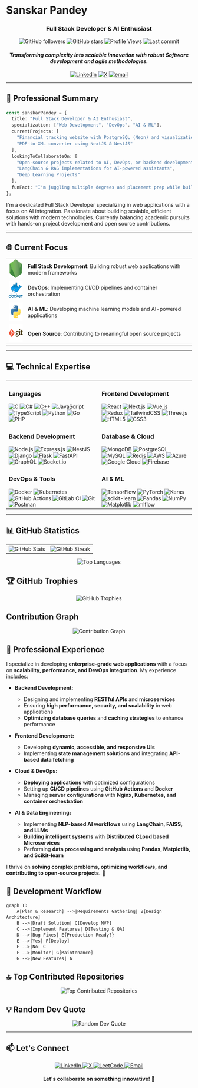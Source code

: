 # Sanskar Pandey

<div align="center">
  <h3>Full Stack Developer & AI Enthusiast</h3>
  
  <img src="https://img.shields.io/github/followers/sanskarpan?style=for-the-badge&logo=github&logoColor=white&labelColor=0366d6&color=0366d6" alt="GitHub followers" />
  <img src="https://img.shields.io/github/stars/sanskarpan?style=for-the-badge&logo=github&logoColor=white&labelColor=0366d6&color=0366d6" alt="GitHub stars" />
  <img src="https://komarev.com/ghpvc/?username=sanskarpan&style=for-the-badge&color=0366d6" alt="Profile Views" />
   <img src="https://img.shields.io/github/last-commit/sanskarpan/sanskarpan?style=for-the-badge&logo=github&logoColor=white&labelColor=0366d6&color=0366d6" alt="Last commit" />

</div>

<div align="center">
  <h4><i>Transforming complexity into scalable innovation with robust Software development and agile methodologies.</i></h4>
</div>

<div align="center">
  
  [![LinkedIn](https://img.shields.io/badge/LinkedIn-%230077B5.svg?logo=linkedin&logoColor=white)](https://linkedin.com/in/sanskarpandey2004) 
  [![X](https://img.shields.io/badge/X-black.svg?logo=X&logoColor=white)](https://x.com/sanskarpan) 
  [![email](https://img.shields.io/badge/Email-D14836?logo=gmail&logoColor=white)](mailto:sanskar.works.2004@gmail.com)
  <!-- [![Leetcode](https://img.shields.io/badge/LeetCode-000000?style=flat-square&logo=LeetCode&logoColor=#d16c06)](https://www.leetcode.com/sanskarpandey2004) -->
  
</div>

---

## 💫 Professional Summary

```typescript
const sanskarPandey = {
  title: "Full Stack Developer & AI Enthusiast",
  specialization: ["Web Development", "DevOps", "AI & ML"],
  currentProjects: [
    "Financial tracking website with PostgreSQL (Neon) and visualizations",
    "PDF-to-XML converter using NextJS & NestJS"
  ],
  lookingToCollaborateOn: [
    "Open-source projects related to AI, DevOps, or backend development",
    "LangChain & RAG implementations for AI-powered assistants",
    "Deep Learning Projects"
  ],
  funFact: "I'm juggling multiple degrees and placement prep while building full-stack projects 🚀"
};
```

I'm a dedicated Full Stack Developer specializing in web applications with a focus on AI integration. Passionate about building scalable, efficient solutions with modern technologies. Currently balancing academic pursuits with hands-on project development and open source contributions.

---

## 🌐 Current Focus

<div align="center">
  <table>
    <tr>
      <td align="center"><img height="50" src="https://raw.githubusercontent.com/github/explore/80688e429a7d4ef2fca1e82350fe8e3517d3494d/topics/nodejs/nodejs.png"></td>
      <td><b>Full Stack Development</b>: Building robust web applications with modern frameworks</td>
    </tr>
    <tr>
      <td align="center"><img height="50" src="https://raw.githubusercontent.com/github/explore/80688e429a7d4ef2fca1e82350fe8e3517d3494d/topics/docker/docker.png"></td>
      <td><b>DevOps</b>: Implementing CI/CD pipelines and container orchestration</td>
    </tr>
    <tr>
      <td align="center"><img height="50" src="https://raw.githubusercontent.com/github/explore/80688e429a7d4ef2fca1e82350fe8e3517d3494d/topics/python/python.png"></td>
      <td><b>AI & ML</b>: Developing machine learning models and AI-powered applications</td>
    </tr>
    <tr>
      <td align="center"><img height="50" src="https://raw.githubusercontent.com/github/explore/80688e429a7d4ef2fca1e82350fe8e3517d3494d/topics/git/git.png"></td>
      <td><b>Open Source</b>: Contributing to meaningful open source projects</td>
    </tr>
  </table>
</div>

---

## 💻 Technical Expertise

<table>
  <tr>
    <td valign="top" width="50%">
      <h3>Languages</h3>
      <img src="https://img.shields.io/badge/c-%2300599C.svg?style=for-the-badge&logo=c&logoColor=white" alt="C" />
      <img src="https://img.shields.io/badge/c%23-%23239120.svg?style=for-the-badge&logo=csharp&logoColor=white" alt="C#" />
      <img src="https://img.shields.io/badge/c++-%2300599C.svg?style=for-the-badge&logo=c%2B%2B&logoColor=white" alt="C++" />
      <img src="https://img.shields.io/badge/javascript-%23323330.svg?style=for-the-badge&logo=javascript&logoColor=%23F7DF1E" alt="JavaScript" />
      <img src="https://img.shields.io/badge/typescript-%23007ACC.svg?style=for-the-badge&logo=typescript&logoColor=white" alt="TypeScript" />
      <img src="https://img.shields.io/badge/python-3670A0?style=for-the-badge&logo=python&logoColor=ffdd54" alt="Python" />
      <img src="https://img.shields.io/badge/go-%2300ADD8.svg?style=for-the-badge&logo=go&logoColor=white" alt="Go" />
      <img src="https://img.shields.io/badge/php-%23777BB4.svg?style=for-the-badge&logo=php&logoColor=white" alt="PHP" />
    </td>
    <td valign="top" width="50%">
      <h3>Frontend Development</h3>
      <img src="https://img.shields.io/badge/react-%2320232a.svg?style=for-the-badge&logo=react&logoColor=%2361DAFB" alt="React" />
      <img src="https://img.shields.io/badge/Next-black?style=for-the-badge&logo=next.js&logoColor=white" alt="Next.js" />
      <img src="https://img.shields.io/badge/vue.js-%2335495e.svg?style=for-the-badge&logo=vuedotjs&logoColor=%234FC08D" alt="Vue.js" />
      <img src="https://img.shields.io/badge/redux-%23593d88.svg?style=for-the-badge&logo=redux&logoColor=white" alt="Redux" />
      <img src="https://img.shields.io/badge/tailwindcss-%2338B2AC.svg?style=for-the-badge&logo=tailwind-css&logoColor=white" alt="TailwindCSS" />
      <img src="https://img.shields.io/badge/threejs-black?style=for-the-badge&logo=three.js&logoColor=white" alt="Three.js" />
      <img src="https://img.shields.io/badge/html5-%23E34F26.svg?style=for-the-badge&logo=html5&logoColor=white" alt="HTML5" />
      <img src="https://img.shields.io/badge/css3-%231572B6.svg?style=for-the-badge&logo=css3&logoColor=white" alt="CSS3" />
    </td>
  </tr>
  <tr>
    <td valign="top" width="50%">
      <h3>Backend Development</h3>
      <img src="https://img.shields.io/badge/node.js-6DA55F?style=for-the-badge&logo=node.js&logoColor=white" alt="Node.js" />
      <img src="https://img.shields.io/badge/express.js-%23404d59.svg?style=for-the-badge&logo=express&logoColor=%2361DAFB" alt="Express.js" />
      <img src="https://img.shields.io/badge/nestjs-%23E0234E.svg?style=for-the-badge&logo=nestjs&logoColor=white" alt="NestJS" />
      <img src="https://img.shields.io/badge/django-%23092E20.svg?style=for-the-badge&logo=django&logoColor=white" alt="Django" />
      <img src="https://img.shields.io/badge/flask-%23000.svg?style=for-the-badge&logo=flask&logoColor=white" alt="Flask" />
      <img src="https://img.shields.io/badge/FastAPI-005571?style=for-the-badge&logo=fastapi" alt="FastAPI" />
      <img src="https://img.shields.io/badge/-GraphQL-E10098?style=for-the-badge&logo=graphql&logoColor=white" alt="GraphQL" />
      <img src="https://img.shields.io/badge/Socket.io-black?style=for-the-badge&logo=socket.io&badgeColor=010101" alt="Socket.io" />
    </td>
    <td valign="top" width="50%">
      <h3>Database & Cloud</h3>
      <img src="https://img.shields.io/badge/MongoDB-%234ea94b.svg?style=for-the-badge&logo=mongodb&logoColor=white" alt="MongoDB" />
      <img src="https://img.shields.io/badge/postgres-%23316192.svg?style=for-the-badge&logo=postgresql&logoColor=white" alt="PostgreSQL" />
      <img src="https://img.shields.io/badge/mysql-4479A1.svg?style=for-the-badge&logo=mysql&logoColor=white" alt="MySQL" />
      <img src="https://img.shields.io/badge/redis-%23DD0031.svg?style=for-the-badge&logo=redis&logoColor=white" alt="Redis" />
      <img src="https://img.shields.io/badge/AWS-%23FF9900.svg?style=for-the-badge&logo=amazon-aws&logoColor=white" alt="AWS" />
      <img src="https://img.shields.io/badge/azure-%230072C6.svg?style=for-the-badge&logo=microsoftazure&logoColor=white" alt="Azure" />
      <img src="https://img.shields.io/badge/GoogleCloud-%234285F4.svg?style=for-the-badge&logo=google-cloud&logoColor=white" alt="Google Cloud" />
      <img src="https://img.shields.io/badge/firebase-%23039BE5.svg?style=for-the-badge&logo=firebase" alt="Firebase" />
    </td>
  </tr>
  <tr>
    <td valign="top" width="50%">
      <h3>DevOps & Tools</h3>
      <img src="https://img.shields.io/badge/docker-%230db7ed.svg?style=for-the-badge&logo=docker&logoColor=white" alt="Docker" />
      <img src="https://img.shields.io/badge/kubernetes-%23326ce5.svg?style=for-the-badge&logo=kubernetes&logoColor=white" alt="Kubernetes" />
      <img src="https://img.shields.io/badge/github%20actions-%232671E5.svg?style=for-the-badge&logo=githubactions&logoColor=white" alt="GitHub Actions" />
      <img src="https://img.shields.io/badge/gitlab%20CI-%23181717.svg?style=for-the-badge&logo=gitlab&logoColor=white" alt="GitLab CI" />
      <img src="https://img.shields.io/badge/git-%23F05033.svg?style=for-the-badge&logo=git&logoColor=white" alt="Git" />
      <img src="https://img.shields.io/badge/Postman-FF6C37?style=for-the-badge&logo=postman&logoColor=white" alt="Postman" />
    </td>
    <td valign="top" width="50%">
      <h3>AI & ML</h3>
      <img src="https://img.shields.io/badge/TensorFlow-%23FF6F00.svg?style=for-the-badge&logo=TensorFlow&logoColor=white" alt="TensorFlow" />
      <img src="https://img.shields.io/badge/PyTorch-%23EE4C2C.svg?style=for-the-badge&logo=PyTorch&logoColor=white" alt="PyTorch" />
      <img src="https://img.shields.io/badge/Keras-%23D00000.svg?style=for-the-badge&logo=Keras&logoColor=white" alt="Keras" />
      <img src="https://img.shields.io/badge/scikit--learn-%23F7931E.svg?style=for-the-badge&logo=scikit-learn&logoColor=white" alt="scikit-learn" />
      <img src="https://img.shields.io/badge/pandas-%23150458.svg?style=for-the-badge&logo=pandas&logoColor=white" alt="Pandas" />
      <img src="https://img.shields.io/badge/numpy-%23013243.svg?style=for-the-badge&logo=numpy&logoColor=white" alt="NumPy" />
      <img src="https://img.shields.io/badge/Matplotlib-%23ffffff.svg?style=for-the-badge&logo=Matplotlib&logoColor=black" alt="Matplotlib" />
      <img src="https://img.shields.io/badge/mlflow-%23d9ead3.svg?style=for-the-badge&logo=numpy&logoColor=blue" alt="mlflow" />
    </td>
  </tr>
</table>

---

## 📊 GitHub Statistics

<div align="center">
  <table>
    <tr>
      <td>
        <img src="https://github-readme-stats.vercel.app/api?username=sanskarpan&theme=dark&hide_border=false&include_all_commits=true&count_private=true" alt="GitHub Stats" />
      </td>
      <td>
        <img src="https://nirzak-streak-stats.vercel.app/?user=sanskarpan&theme=dark&hide_border=false" alt="GitHub Streak" />
      </td>
    </tr>
  </table>
  
  <img src="https://github-readme-stats.vercel.app/api/top-langs/?username=sanskarpan&theme=dark&hide_border=false&include_all_commits=true&count_private=true&layout=compact" alt="Top Languages" />
</div>

## 🏆 GitHub Trophies
<div align="center">
  <img src="https://github-profile-trophy.vercel.app/?username=sanskarpan&theme=midnight-purple&no-frame=false&no-bg=true&margin-w=4" alt="GitHub Trophies" />
</div>

## Contribution Graph
<div align="center">
  <picture>
    <source media="(prefers-color-scheme: dark)" srcset="https://github-readme-activity-graph.vercel.app/graph?username=sanskarpan&theme=react-dark&hide_border=true&area=true" />
    <source media="(prefers-color-scheme: light)" srcset="https://github-readme-activity-graph.vercel.app/graph?username=sanskarpan&theme=minimal&hide_border=true&area=true" />
    <img src="https://github-readme-activity-graph.vercel.app/graph?username=sanskarpan&theme=minimal&hide_border=true&area=true" alt="Contribution Graph" />
  </picture>
</div>

## 💼 Professional Experience

I specialize in developing **enterprise-grade web applications** with a focus on **scalability, performance, and DevOps integration**. My experience includes:

- **Backend Development:**  
  - Designing and implementing **RESTful APIs** and **microservices** 
  - Ensuring **high performance, security, and scalability** in web applications  
  - **Optimizing database queries** and **caching strategies** to enhance performance  

- **Frontend Development:**  
  - Developing **dynamic, accessible, and responsive UIs** 
  - Implementing **state management solutions** and integrating **API-based data fetching**  

- **Cloud & DevOps:**  
  - **Deploying applications** with optimized configurations  
  - Setting up **CI/CD pipelines** using **GitHub Actions** and **Docker**  
  - Managing **server configurations** with **Nginx, Kubernetes, and container orchestration**  

- **AI & Data Engineering:**  
  - Implementing **NLP-based AI workflows** using **LangChain, FAISS, and LLMs**  
  - **Building intelligent systems** with **Distributed CLoud based Microservices**  
  - Performing **data processing and analysis** using **Pandas, Matplotlib, and Scikit-learn**  

I thrive on **solving complex problems, optimizing workflows, and contributing to open-source projects.** 🚀



## 🌟 Development Workflow

```mermaid
graph TD
    A[Plan & Research] -->|Requirements Gathering| B[Design Architecture]
    B -->|Draft Solution| C[Develop MVP]
    C -->|Implement Features| D[Testing & QA]
    D -->|Bug Fixes| E{Production Ready?}
    E -->|Yes| F[Deploy]
    E -->|No| C
    F -->|Monitor| G[Maintenance]
    G -->|New Features| A
```

## 🔝 Top Contributed Repositories
<div align="center">
  <img src="https://github-contributor-stats.vercel.app/api?username=sanskarpan&limit=5&theme=midnight-purple&combine_all_yearly_contributions=true" alt="Top Contributed Repositories" />
</div>

## 💡 Random Dev Quote
<div align="center">
  <img src="https://quotes-github-readme.vercel.app/api?type=horizontal&theme=tokyonight" alt="Random Dev Quote" />
</div>

---

## 📫 Let's Connect

<div align="center">
  <a href="https://linkedin.com/in/sanskarpandey2004">
    <img src="https://img.shields.io/badge/LinkedIn-%230077B5.svg?style=for-the-badge&logo=linkedin&logoColor=white" alt="LinkedIn" />
  </a>
  <a href="https://x.com/sanskarpan">
    <img src="https://img.shields.io/badge/X-black.svg?style=for-the-badge&logo=X&logoColor=white" alt="X" />
  </a>
  <a href="https://www.leetcode.com/sanskarpandey2004">
    <img src="https://img.shields.io/badge/LeetCode-000000?style=for-the-badge&logo=LeetCode&logoColor=#d16c06" alt="LeetCode" />
  </a>
  <a href="mailto:sanskar.works.2004@gmail.com">
    <img src="https://img.shields.io/badge/Email-D14836?style=for-the-badge&logo=gmail&logoColor=white" alt="Email" />
  </a>
</div>

<div align="center">
  <h4>Let's collaborate on something innovative! 🚀</h4>

</div>